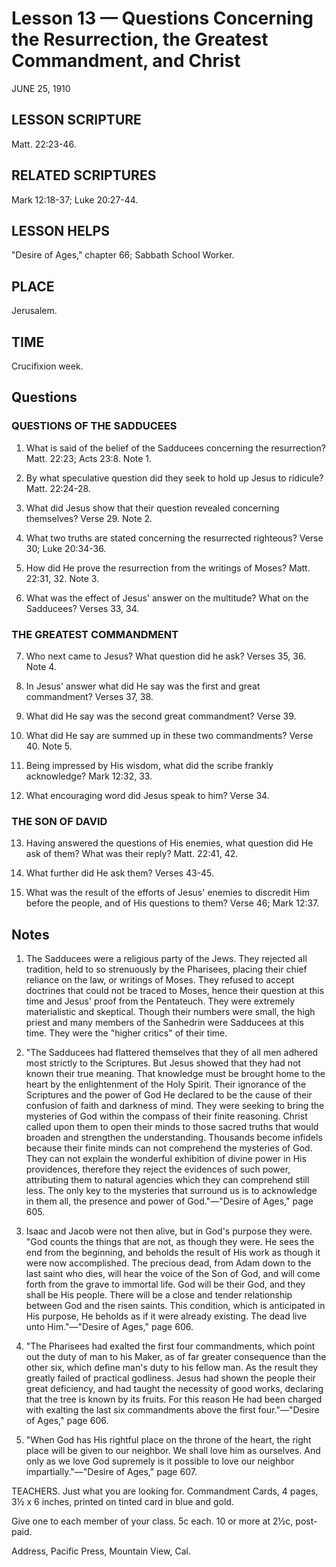 # Lesson 13 — Questions Concerning the Resurrection, the Greatest Commandment, and Christ

JUNE 25, 1910

## LESSON SCRIPTURE
Matt. 22:23-46.

## RELATED SCRIPTURES
Mark 12:18-37; Luke 20:27-44.

## LESSON HELPS
"Desire of Ages," chapter 66; Sabbath School Worker.

## PLACE
Jerusalem.

## TIME
Crucifixion week.

## Questions

### QUESTIONS OF THE SADDUCEES

1. What is said of the belief of the Sadducees concerning the resurrection? Matt. 22:23; Acts 23:8. Note 1.

2. By what speculative question did they seek to hold up Jesus to ridicule? Matt. 22:24-28.

3. What did Jesus show that their question revealed concerning themselves? Verse 29. Note 2.

4. What two truths are stated concerning the resurrected righteous? Verse 30; Luke 20:34-36.

5. How did He prove the resurrection from the writings of Moses? Matt. 22:31, 32. Note 3.

6. What was the effect of Jesus' answer on the multitude? What on the Sadducees? Verses 33, 34.

### THE GREATEST COMMANDMENT

7. Who next came to Jesus? What question did he ask? Verses 35, 36. Note 4.

8. In Jesus' answer what did He say was the first and great commandment? Verses 37, 38.

9. What did He say was the second great commandment? Verse 39.

10. What did He say are summed up in these two commandments? Verse 40. Note 5.

11. Being impressed by His wisdom, what did the scribe frankly acknowledge? Mark 12:32, 33.

12. What encouraging word did Jesus speak to him? Verse 34.

### THE SON OF DAVID

13. Having answered the questions of His enemies, what question did He ask of them? What was their reply? Matt. 22:41, 42.

14. What further did He ask them? Verses 43-45.

15. What was the result of the efforts of Jesus' enemies to discredit Him before the people, and of His questions to them? Verse 46; Mark 12:37.

## Notes

1. The Sadducees were a religious party of the Jews. They rejected all tradition, held to so strenuously by the Pharisees, placing their chief reliance on the law, or writings of Moses. They refused to accept doctrines that could not be traced to Moses, hence their question at this time and Jesus' proof from the Pentateuch. They were extremely materialistic and skeptical. Though their numbers were small, the high priest and many members of the Sanhedrin were Sadducees at this time. They were the "higher critics" of their time.

2. "The Sadducees had flattered themselves that they of all men adhered most strictly to the Scriptures. But Jesus showed that they had not known their true meaning. That knowledge must be brought home to the heart by the enlightenment of the Holy Spirit. Their ignorance of the Scriptures and the power of God He declared to be the cause of their confusion of faith and darkness of mind. They were seeking to bring the mysteries of God within the compass of their finite reasoning. Christ called upon them to open their minds to those sacred truths that would broaden and strengthen the understanding. Thousands become infidels because their finite minds can not comprehend the mysteries of God. They can not explain the wonderful exhibition of divine power in His providences, therefore they reject the evidences of such power, attributing them to natural agencies which they can comprehend still less. The only key to the mysteries that surround us is to acknowledge in them all, the presence and power of God."—"Desire of Ages," page 605.

3. Isaac and Jacob were not then alive, but in God's purpose they were. "God counts the things that are not, as though they were. He sees the end from the beginning, and beholds the result of His work as though it were now accomplished. The precious dead, from Adam down to the last saint who dies, will hear the voice of the Son of God, and will come forth from the grave to immortal life. God will be their God, and they shall be His people. There will be a close and tender relationship between God and the risen saints. This condition, which is anticipated in His purpose, He beholds as if it were already existing. The dead live unto Him."—"Desire of Ages," page 606.

4. "The Pharisees had exalted the first four commandments, which point out the duty of man to his Maker, as of far greater consequence than the other six, which define man's duty to his fellow man. As the result they greatly failed of practical godliness. Jesus had shown the people their great deficiency, and had taught the necessity of good works, declaring that the tree is known by its fruits. For this reason He had been charged with exalting the last six commandments above the first four."—"Desire of Ages," page 606.

5. "When God has His rightful place on the throne of the heart, the right place will be given to our neighbor. We shall love him as ourselves. And only as we love God supremely is it possible to love our neighbor impartially."—"Desire of Ages," page 607.

TEACHERS. Just what you are looking for. Commandment Cards, 4 pages, 3½ x 6 inches, printed on tinted card in blue and gold.

Give one to each member of your class. 5c each. 10 or more at 2½c, post-paid.

Address, Pacific Press, Mountain View, Cal.